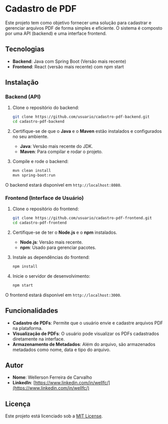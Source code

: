 # Cadastro de PDF

Este projeto tem como objetivo fornecer uma solução para cadastrar e gerenciar arquivos PDF de forma simples e eficiente. O sistema é composto por uma API (backend) e uma interface frontend. 

## Tecnologias

- **Backend**: Java com Spring Boot (Versão mais recente)
- **Frontend**: React (versão mais recente) com npm start

## Instalação

### Backend (API)
1. Clone o repositório do backend:
    ```bash
    git clone https://github.com/usuario/cadastro-pdf-backend.git
    cd cadastro-pdf-backend
    ```

2. Certifique-se de que o **Java** e o **Maven** estão instalados e configurados no seu ambiente. 
   - **Java**: Versão mais recente do JDK.
   - **Maven**: Para compilar e rodar o projeto.

3. Compile e rode o backend:
    ```bash
    mvn clean install
    mvn spring-boot:run
    ```

O backend estará disponível em `http://localhost:8080`.

### Frontend (Interface de Usuário)
1. Clone o repositório do frontend:
    ```bash
    git clone https://github.com/usuario/cadastro-pdf-frontend.git
    cd cadastro-pdf-frontend
    ```

2. Certifique-se de ter o **Node.js** e o **npm** instalados.
   - **Node.js**: Versão mais recente.
   - **npm**: Usado para gerenciar pacotes.

3. Instale as dependências do frontend:
    ```bash
    npm install
    ```

4. Inicie o servidor de desenvolvimento:
    ```bash
    npm start
    ```

O frontend estará disponível em `http://localhost:3000`.

## Funcionalidades

- **Cadastro de PDFs**: Permite que o usuário envie e cadastre arquivos PDF na plataforma.
- **Visualização de PDFs**: O usuário pode visualizar os PDFs cadastrados diretamente na interface.
- **Armazenamento de Metadados**: Além do arquivo, são armazenados metadados como nome, data e tipo do arquivo.

## Autor

- **Nome**: Wellerson Ferreira de Carvalho
- **LinkedIn**: [https://www.linkedin.com/in/wellfc/](https://www.linkedin.com/in/wellfc/)

## Licença

Este projeto está licenciado sob a [MIT License](LICENSE).
